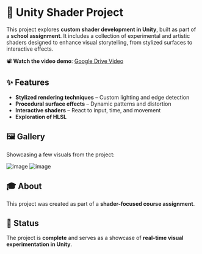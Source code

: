 # 🎨 Unity Shader Project  

This project explores **custom shader development in Unity**, built as part of a **school assignment**. It includes a collection of experimental and artistic shaders designed to enhance visual storytelling, from stylized surfaces to interactive effects.  

📽️ **Watch the video demo**: [Google Drive Video](https://drive.google.com/file/d/1G24tGIkOD_FH1lzcDmMdCdMo2i43DWOY/view?usp=drive_link)

## ✨ Features  

- **Stylized rendering techniques** – Custom lighting and edge detection  
- **Procedural surface effects** – Dynamic patterns and distortion  
- **Interactive shaders** – React to input, time, and movement  
- **Exploration of HLSL**  

## 🖼️ Gallery  

Showcasing a few visuals from the project:  

![image](https://github.com/user-attachments/assets/b4e9c2ea-212a-4fbd-a1cb-a2bdfaa03ab3) 
![image](https://github.com/user-attachments/assets/7f6b22af-0a53-4ca0-b800-c2d89fb6bfbf)

## 🎓 About  

This project was created as part of a **shader-focused course assignment**.

## 📌 Status  

The project is **complete** and serves as a showcase of **real-time visual experimentation in Unity**.  
